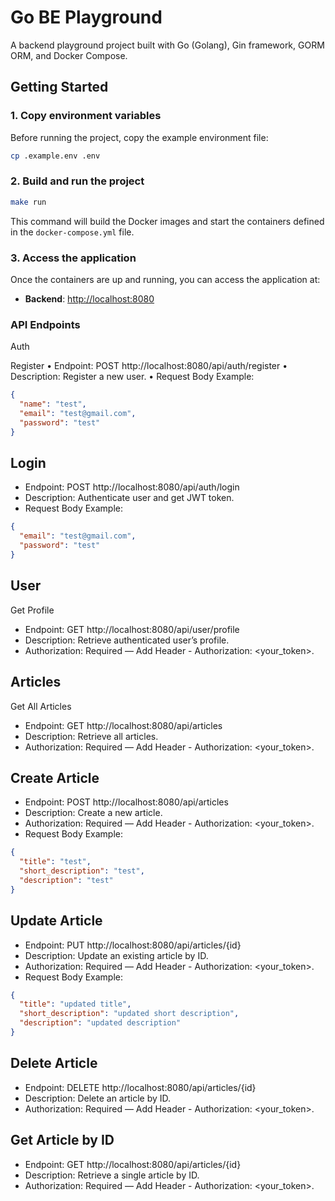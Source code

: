 # Go BE Playground

A backend playground project built with Go (Golang), Gin framework, GORM ORM, and Docker Compose.

## Getting Started

### 1. Copy environment variables

Before running the project, copy the example environment file:

```bash
cp .example.env .env
```

### 2. Build and run the project
```bash
make run
```
This command will build the Docker images and start the containers defined in the `docker-compose.yml` file.

### 3. Access the application
Once the containers are up and running, you can access the application at:
- **Backend**: [http://localhost:8080](http://localhost:8080)

### API Endpoints
Auth

Register
•	Endpoint: POST http://localhost:8080/api/auth/register
•	Description: Register a new user.
•	Request Body Example:
```json
{
  "name": "test",
  "email": "test@gmail.com",
  "password": "test"
}
```

## Login
* Endpoint: POST http://localhost:8080/api/auth/login
* Description: Authenticate user and get JWT token.
* Request Body Example:
```json
{
  "email": "test@gmail.com",
  "password": "test"
}
```

## User

Get Profile
* Endpoint: GET http://localhost:8080/api/user/profile
* Description: Retrieve authenticated user’s profile.
* Authorization: Required — Add Header - Authorization:  <your_token>.

## Articles

Get All Articles
* Endpoint: GET http://localhost:8080/api/articles
* Description: Retrieve all articles.
* Authorization: Required — Add Header - Authorization:  <your_token>.

## Create Article
* Endpoint: POST http://localhost:8080/api/articles
* Description: Create a new article.
* Authorization: Required — Add Header - Authorization:  <your_token>.
* Request Body Example:
```json
{
  "title": "test",
  "short_description": "test",
  "description": "test"
}
```

## Update Article
* Endpoint: PUT http://localhost:8080/api/articles/{id}
* Description: Update an existing article by ID.
* Authorization: Required — Add Header - Authorization:  <your_token>.
* Request Body Example:
```json
{
  "title": "updated title",
  "short_description": "updated short description",
  "description": "updated description"
}
```

## Delete Article
*   Endpoint: DELETE http://localhost:8080/api/articles/{id}
*   Description: Delete an article by ID.
*   Authorization: Required — Add Header - Authorization:  <your_token>.

## Get Article by ID
*   Endpoint: GET http://localhost:8080/api/articles/{id}
*   Description: Retrieve a single article by ID.
*   Authorization: Required — Add Header - Authorization:  <your_token>.

